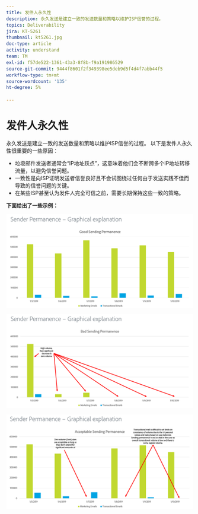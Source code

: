 ```yaml
---
title: 发件人永久性
description: 永久发送是建立一致的发送数量和策略以维护ISP信誉的过程。
topics: Deliverability
jira: KT-5261
thumbnail: kt5261.jpg
doc-type: article
activity: understand
team: TM
exl-id: f57de522-1361-43a3-8f8b-f9a191986529
source-git-commit: 9444f8601f2f349398ee5deb9d5f4d4f7abb44f5
workflow-type: tm+mt
source-wordcount: '135'
ht-degree: 5%

---
```


# 发件人永久性

永久发送是建立一致的发送数量和策略以维护ISP信誉的过程。 以下是发件人永久性很重要的一些原因：

* 垃圾邮件发送者通常会“IP地址跃点”，这意味着他们会不断跨多个IP地址转移流量，以避免信誉问题。
* 一致性是向ISP证明发送者信誉良好且不会试图绕过任何由于发送实践不佳而导致的信誉问题的关键。
* 在某些ISP甚至认为发件人完全可信之前，需要长期保持这些一致的策略。

**下面给出了一些示例：**

![良好的发送持久性](assets/Sender_Permanence_1.png)

![发送持久性错误](assets/Sender_Permanence_2.png)

![可接受的发送持久性](assets/Sender_Permanence_3.png)
